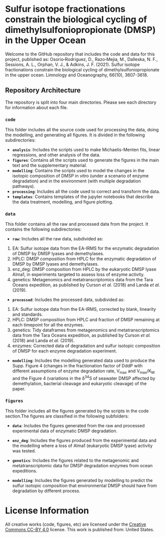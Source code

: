 # Sulfur isotope fractionations constrain the biological cycling of dimethylsulfoniopropionate (DMSP) in the Upper Ocean

Welcome to the GitHub repository that includes the code and data for this project, published as: Osorio‐Rodriguez, D., Razo‐Mejia, M., Dalleska, N. F., Sessions, A. L., Orphan, V. J., & Adkins, J. F. (2021). Sulfur isotope fractionations constrain the biological cycling of dimethylsulfoniopropionate in the upper ocean. Limnology and Oceanography, 66(10), 3607-3618.

## Repository Architecture

The repository is split into four main directories. Please see each directory for information about each file.

### **`code`** 
This folder includes all the source code used for processing the data, doing the modelling, and generating all figures. It is divided in the following subdirectories:
 * **`analysis`**: Includes the scripts used to make Michaelis-Menten fits, linear regressions, and other analysis of the data. 
 * **`figures`**: Contains all the scripts used to generate the figures in the main text and the supplementary material. 
 * **`modelling`**: Contains the scripts used to model the changes in the isotopic composition of DMSP in vitro (under a scenario of enzyme degradation) and in the environment (with multiple degradation pathways).
 * **`processing`**: Includes all the code used to correct and transform the data. 
 * **`templates`**: Contains templates of the jupyter notebooks that describe the data treatment, modelling, and figure plotting. 

### **`data`** 
This folder contains all the raw and processed data from the project. It contains the following subdirectories:

 * **`raw`**: Includes all the raw data, subdivided as:

  1. EA: Sulfur isotope data from the EA-IRMS for the enzymatic degradation of DMSP by DMSP lyases and demethylases.
  2. HPLC: DMSP composition from HPLC for the enzymatic degradation of DMSP by DMSP lyases and demethylases.
  3. enz_deg: DMSP composition from HPLC by the eukaryotic DMSP lyase Alma1, in experiments targeted to assess loss of enzyme activity.
  4. genetics: Metagenomics and metatranscriptomics data from the Tara Oceans expedition, as published by Curson *et al.* (2018) and Landa *et al.* (2019).

 * **`processed`**: Includes the processed data, subdivided as:

  1. EA: Sulfur isotope data from the EA-IRMS, corrected by blank, linearity and standards.
  2. HPLC: DMSP composition from HPLC and fraction of DMSP remaining at each timepoint for all the enzymes. 
  3. genetics: Tidy dataframes from metagenomics and metatranscriptomics data from the Tara Oceans expedition, as published by Curson *et al.* (2018) and Landa *et al.* (2019).
  4. enzymes: Corrected data of degradation and sulfur isotopic composition of DMSP for each enzyme degradation experiment.
  
 * **`modelling`**: Includes the modelling generated data used to produce the Supp. Figure 4 (changes in the fractionation factor of DddP with different assumptions of enzyme degradation rate, V<sub>max</sub> and V<sub>max</sub>/K<sub>M</sub> and the Figure 4 (variations in the &delta;<sup>34</sup>S of seawater DMSP affected by demethylation, bacterial cleavage and eukaryotic cleavage) of the paper.

### **`figures`** 
This folder includes all the figures generated by the scripts in the code section.The figures are classified in the following subfolders:

 * **`data`**: Includes the figures generated from the raw and processed experimental data of enzymatic DMSP degradation.

  * **`enz_deg`**: Includes the figures produced from the experimental data and the modelling where a loss of Alma1 (eukaryotic DMSP lyase) activity was tested.

  * **`genetics`**: Includes the figures related to the metagenomic and metatranscriptomic data for DMSP degradation enzymes from ocean expeditions.

  * **`modelling`**: Includes the figures generated by modelling to predict the sulfur isotopic composition that environmental DMSP should have from degradation by different process.

# License Information

All creative works (code, figures, etc) are licensed under the [Creative
Commons CC-BY 4.0](https://creativecommons.org/licenses/by/4.0/) license. This work is published from: United States.
